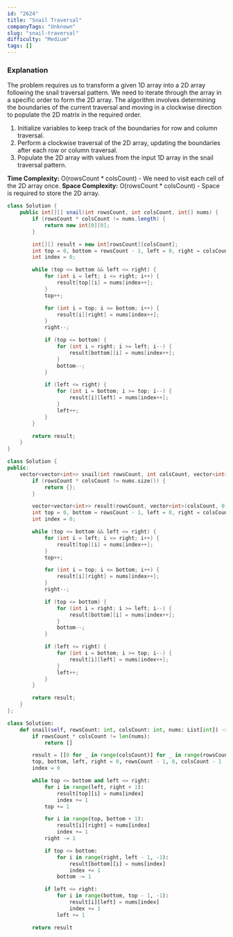 ```yaml
---
id: "2624"
title: "Snail Traversal"
companyTags: "Unknown"
slug: "snail-traversal"
difficulty: "Medium"
tags: []
---
```


### Explanation

The problem requires us to transform a given 1D array into a 2D array following the snail traversal pattern. We need to iterate through the array in a specific order to form the 2D array. The algorithm involves determining the boundaries of the current traversal and moving in a clockwise direction to populate the 2D matrix in the required order.

1. Initialize variables to keep track of the boundaries for row and column traversal.
2. Perform a clockwise traversal of the 2D array, updating the boundaries after each row or column traversal.
3. Populate the 2D array with values from the input 1D array in the snail traversal pattern.

**Time Complexity:** O(rowsCount * colsCount) - We need to visit each cell of the 2D array once.
**Space Complexity:** O(rowsCount * colsCount) - Space is required to store the 2D array.
```java
class Solution {
    public int[][] snail(int rowsCount, int colsCount, int[] nums) {
        if (rowsCount * colsCount != nums.length) {
            return new int[0][0];
        }

        int[][] result = new int[rowsCount][colsCount];
        int top = 0, bottom = rowsCount - 1, left = 0, right = colsCount - 1;
        int index = 0;

        while (top <= bottom && left <= right) {
            for (int i = left; i <= right; i++) {
                result[top][i] = nums[index++];
            }
            top++;

            for (int i = top; i <= bottom; i++) {
                result[i][right] = nums[index++];
            }
            right--;

            if (top <= bottom) {
                for (int i = right; i >= left; i--) {
                    result[bottom][i] = nums[index++];
                }
                bottom--;
            }

            if (left <= right) {
                for (int i = bottom; i >= top; i--) {
                    result[i][left] = nums[index++];
                }
                left++;
            }
        }

        return result;
    }
}
```

```cpp
class Solution {
public:
    vector<vector<int>> snail(int rowsCount, int colsCount, vector<int>& nums) {
        if (rowsCount * colsCount != nums.size()) {
            return {};
        }

        vector<vector<int>> result(rowsCount, vector<int>(colsCount, 0));
        int top = 0, bottom = rowsCount - 1, left = 0, right = colsCount - 1;
        int index = 0;

        while (top <= bottom && left <= right) {
            for (int i = left; i <= right; i++) {
                result[top][i] = nums[index++];
            }
            top++;

            for (int i = top; i <= bottom; i++) {
                result[i][right] = nums[index++];
            }
            right--;

            if (top <= bottom) {
                for (int i = right; i >= left; i--) {
                    result[bottom][i] = nums[index++];
                }
                bottom--;
            }

            if (left <= right) {
                for (int i = bottom; i >= top; i--) {
                    result[i][left] = nums[index++];
                }
                left++;
            }
        }

        return result;
    }
};
```

```python
class Solution:
    def snail(self, rowsCount: int, colsCount: int, nums: List[int]) -> List[List[int]]:
        if rowsCount * colsCount != len(nums):
            return []

        result = [[0 for _ in range(colsCount)] for _ in range(rowsCount)]
        top, bottom, left, right = 0, rowsCount - 1, 0, colsCount - 1
        index = 0

        while top <= bottom and left <= right:
            for i in range(left, right + 1):
                result[top][i] = nums[index]
                index += 1
            top += 1

            for i in range(top, bottom + 1):
                result[i][right] = nums[index]
                index += 1
            right -= 1

            if top <= bottom:
                for i in range(right, left - 1, -1):
                    result[bottom][i] = nums[index]
                    index += 1
                bottom -= 1

            if left <= right:
                for i in range(bottom, top - 1, -1):
                    result[i][left] = nums[index]
                    index += 1
                left += 1

        return result
```